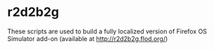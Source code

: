 r2d2b2g
=======

These scripts are used to build a fully localized version of Firefox OS Simulator add-on (available at http://r2d2b2g.flod.org/)
